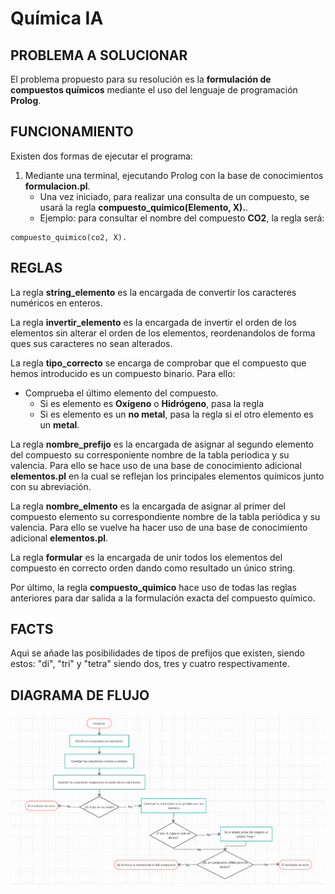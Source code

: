 # Química IA

## PROBLEMA A SOLUCIONAR
El problema propuesto para su resolución es la **formulación de compuestos químicos** mediante el uso del lenguaje de programación **Prolog**.

## FUNCIONAMIENTO
Existen dos formas de ejecutar el programa:

1. Mediante una terminal, ejecutando Prolog con la base de conocimientos **formulacion.pl**.
    - Una vez iniciado, para realizar una consulta de un compuesto, se usará la regla **compuesto_quimico(Elemento, X).**.
    - Ejemplo: para consultar el nombre del compuesto **CO2**, la regla será:

```
compuesto_quimico(co2, X).
```

## REGLAS
La regla **string_elemento** es la encargada de convertir los caracteres numéricos en enteros.

La regla **invertir_elemento** es la encargada de invertir el orden de los elementos sin alterar el orden de los elementos, reordenandolos de forma ques sus caracteres no sean alterados.

La regla **tipo_correcto** se encarga de comprobar que el compuesto que hemos introducido es un compuesto binario. Para ello:
- Comprueba el último elemento del compuesto.
    - Si es elemento es **Oxígeno** o **Hidrógeno**, pasa la regla
    - Si es elemento es un **no metal**, pasa la regla si el otro elemento es un **metal**.

La regla **nombre_prefijo** es la encargada de asignar al segundo elemento del compuesto su corresponiente nombre de la tabla periodica y su valencia. Para ello se hace uso de una base de conocimiento adicional **elementos.pl** en la cual se reflejan los principales elementos químicos junto con su abreviación.

La regla **nombre_elmento** es la encargada de asignar al primer del compuesto elemento su correspondiente nombre de la tabla periódica y su valencia. Para ello se vuelve ha hacer uso de una base de conocimiento adicional **elementos.pl**.

La regla **formular** es la encargada de unir todos los elementos del compuesto en correcto orden dando como resultado un único string.

Por último, la regla **compuesto_quimico** hace uso de todas las reglas anteriores para dar salida a la formulación exacta del compuesto químico.

## FACTS
Aqui se añade las posibilidades de tipos de prefijos que existen, siendo estos: "di", "tri" y "tetra" siendo dos, tres y cuatro respectivamente.

## DIAGRAMA DE FLUJO
![](diagramaDeFlujo.png)
